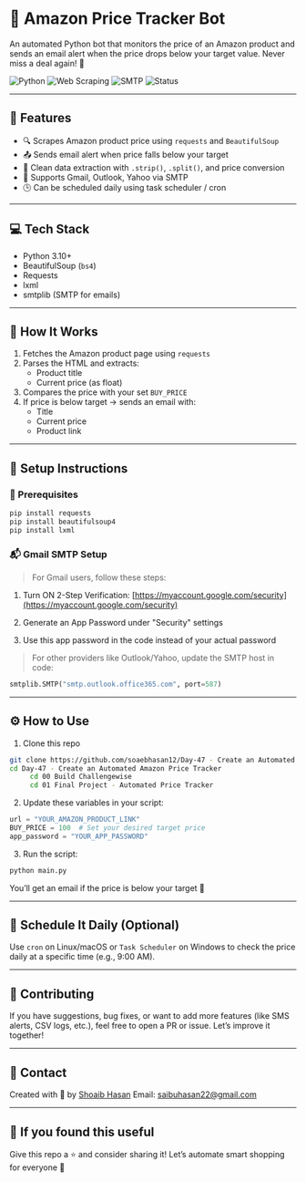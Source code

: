 # 🛒 Amazon Price Tracker Bot

An automated Python bot that monitors the price of an Amazon product and sends an email alert when the price drops below your target value. Never miss a deal again! 🤑

![Python](https://img.shields.io/badge/Python-3.10%2B-blue)
![Web Scraping](https://img.shields.io/badge/Web--Scraping-BeautifulSoup-green)
![SMTP](https://img.shields.io/badge/Email-SMTP-yellow)
![Status](https://img.shields.io/badge/Build-Stable-brightgreen)

---

## 📌 Features

- 🔍 Scrapes Amazon product price using `requests` and `BeautifulSoup`
- 📤 Sends email alert when price falls below your target
- 🧠 Clean data extraction with `.strip()`, `.split()`, and price conversion
- 🔐 Supports Gmail, Outlook, Yahoo via SMTP
- 🕒 Can be scheduled daily using task scheduler / cron

---

## 💻 Tech Stack

- Python 3.10+
- BeautifulSoup (`bs4`)
- Requests
- lxml
- smtplib (SMTP for emails)

---

## 🚀 How It Works

1. Fetches the Amazon product page using `requests`  
2. Parses the HTML and extracts:
   - Product title
   - Current price (as float)  
3. Compares the price with your set `BUY_PRICE`  
4. If price is below target → sends an email with:
   - Title
   - Current price
   - Product link  

---

## 🧪 Setup Instructions

### 🔧 Prerequisites

```bash
pip install requests
pip install beautifulsoup4
pip install lxml
````

### 📬 Gmail SMTP Setup

> For Gmail users, follow these steps:

1. Turn ON 2-Step Verification:
   [https://myaccount.google.com/security](https://myaccount.google.com/security)

2. Generate an App Password under "Security" settings

3. Use this app password in the code instead of your actual password

> For other providers like Outlook/Yahoo, update the SMTP host in code:

```python
smtplib.SMTP("smtp.outlook.office365.com", port=587)
```

---

## ⚙️ How to Use

1. Clone this repo

```bash
git clone https://github.com/soaebhasan12/Day-47 - Create an Automated Amazon Price Tracker.git
cd Day-47 - Create an Automated Amazon Price Tracker
     cd 00 Build Challengewise
     cd 01 Final Project - Automated Price Tracker
```

2. Update these variables in your script:

```python
url = "YOUR_AMAZON_PRODUCT_LINK"
BUY_PRICE = 100  # Set your desired target price
app_password = "YOUR_APP_PASSWORD"
```

3. Run the script:

```bash
python main.py
```

You’ll get an email if the price is below your target 🎉

---

## 📆 Schedule It Daily (Optional)

Use `cron` on Linux/macOS or `Task Scheduler` on Windows to check the price daily at a specific time (e.g., 9:00 AM).

---

## 🤝 Contributing

If you have suggestions, bug fixes, or want to add more features (like SMS alerts, CSV logs, etc.), feel free to open a PR or issue. Let’s improve it together!

---

## 📧 Contact

Created with 💙 by [Shoaib Hasan](https://github.com/soaebhasan12)
Email: [saibuhasan22@gmail.com](mailto:saibuhasan22@gmail.com)

---

## 🌟 If you found this useful

Give this repo a ⭐ and consider sharing it!
Let’s automate smart shopping for everyone 💸

